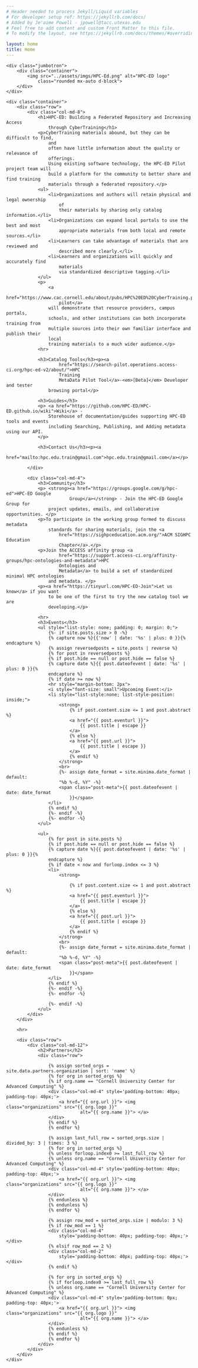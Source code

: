 ```yaml
---
# Header needed to process Jekyll/Liquid variables
# For developer setup ref: https://jekyllrb.com/docs/
# Added by Je'aime Powell - jpowell@tacc.utexas.edu
# Feel free to add content and custom Front Matter to this file.
# To modify the layout, see https://jekyllrb.com/docs/themes/#overriding-theme-defaults

layout: home
title: Home
---
```

<main role="main">

	<div class="jumbotron">
		<div class="container">
			<img src="../assets/imgs/HPC-Ed.png" alt="HPC-ED logo"
				class="rounded mx-auto d-block">
		</div>
	</div>

	<div class="container">
		<div class="row">
			<div class="col-md-8">
				<h1>HPC-ED: Building a Federated Repository and Increasing Access
					through CyberTraining</h1>
				<p>CyberTraining materials abound, but they can be difficult to find,
					and
					often have little information about the quality or relevance of
					offerings.
					Using existing software technology, the HPC-ED Pilot project team will
					build a platform for the community to better share and find training
					materials through a federated repository.</p>
				<ul>
					<li>Organizations and authors will retain physical and legal ownership
						of
						their materials by sharing only catalog information.</li>
					<li>Organizations can expand local portals to use the best and most
						appropriate materials from both local and remote sources.</li>
					<li>Learners can take advantage of materials that are reviewed and
						described more clearly.</li>
					<li>Learners and organizations will quickly and accurately find
						materials
						via standardized descriptive tagging.</li>
				</ul>
				<p>
					<a
						href="https://www.cac.cornell.edu/about/pubs/HPC%20ED%20CyberTraining.pdf">The
						pilot</a>
					will demonstrate that resource providers, campus portals,
					schools, and other institutions can both incorporate training from
					multiple sources into their own familiar interface and publish their
					local
					training materials to a much wider audience.</p>
				<hr>

				<h3>Catalog Tools</h3><p><a
						href="https://search-pilot.operations.access-ci.org/hpc-ed-v2/about/">HPC
						Training
						MetaData Pilot Tool</a>-<em>[Beta]</em> Developer and tester
					browsing portal</p>

				<h3>Guides</h3>
				<p> <a href="https://github.com/HPC-ED/HPC-ED.github.io/wiki">Wiki</a> -
					Storehouse of documentation/guides supporting HPC-ED tools and events
					including Searching, Publishing, and Adding metadata using our API.
				</p>

				<h3>Contact Us</h3><p><a
						href="mailto:hpc.edu.train@gmail.com">hpc.edu.train@gmail.com</a></p>

			</div>

			<div class="col-md-4">
				<h3>Community</h3>
				<p> <strong><a href="https://groups.google.com/g/hpc-ed">HPC-ED Google
							Group</a></strong> - Join the HPC-ED Google Group for
					project updates, emails, and collaborative opportunities. </p>
				<p>To participate in the working group formed to discuss metadata
					standards for sharing materials, join the <a
						href="https://sighpceducation.acm.org/">ACM SIGHPC Education
						Chapter</a>.</p>
				<p>Join the ACCESS affinity group <a
						href="https://support.access-ci.org/affinity-groups/hpc-ontologies-and-metadata">HPC
						Ontologies and
						Metadata</a> to build a set of standardized minimal HPC ontologies
					and metadata. </p>
				<p><a href="https://tinyurl.com/HPC-ED-Join">Let us know</a> if you want
					to be one of the first to try the new catalog tool we are
					developing.</p>

				<hr>
				<h3>Events</h3>
				<ul style="list-style: none; padding: 0; margin: 0;">
					{%- if site.posts.size > 0 -%}
					{% capture now %}{{'now' | date: '%s' | plus: 0 }}{% endcapture %}
					{% assign reversedposts = site.posts | reverse %}
					{% for post in reversedposts %}
					{% if post.hide == null or post.hide == false %}
					{% capture date %}{{ post.dateofevent | date: '%s' | plus: 0 }}{%
					endcapture %}
					{% if date >= now %}
					<hr style="margin-bottom: 2px">
					<i style="font-size: small">Upcoming Event:</i>
					<li style="list-style:none; list-style-position: inside;">
						<strong>
							{% if post.content.size <= 1 and post.abstract %}
							<a href="{{ post.eventurl }}">
								{{ post.title | escape }}
							</a>
							{% else %}
							<a href="{{ post.url }}">
								{{ post.title | escape }}
							</a>
							{% endif %}
						</strong>
						<br>
						{%- assign date_format = site.minima.date_format | default:
						"%b %-d, %Y" -%}
						<span class="post-meta">{{ post.dateofevent | date: date_format
							}}</span>
					</li>
					{% endif %}
					{%- endif -%}
					{%- endfor -%}
				</ul>

				<ul>
					{% for post in site.posts %}
					{% if post.hide == null or post.hide == false %}
					{% capture date %}{{ post.dateofevent | date: '%s' | plus: 0 }}{%
					endcapture %}
					{% if date < now and forloop.index <= 3 %}
					<li>
						<strong>

							{% if post.content.size <= 1 and post.abstract %}
							<a href="{{ post.eventurl }}">
								{{ post.title | escape }}
							</a>
							{% else %}
							<a href="{{ post.url }}">
								{{ post.title | escape }}
							</a>
							{% endif %}
						</strong>
						<br>
						{%- assign date_format = site.minima.date_format | default:
						"%b %-d, %Y" -%}
						<span class="post-meta">{{ post.dateofevent | date: date_format
							}}</span>
					</li>
					{% endif %}
					{%- endif -%}
					{%- endfor -%}

					{%- endif -%}
				</ul>
			</div>
		</div>

		<hr>

		<div class="row">
			<div class="col-md-12">
				<h2>Partners</h2>
				<div class="row">

					{% assign sorted_orgs = site.data.partners.organization | sort: 'name' %}
					{% for org in sorted_orgs %}
					{% if org.name == "Cornell University Center for Advanced Computing" %}
					<div class="col-md-4" style='padding-bottom: 40px; padding-top: 40px;'>
						<a href="{{ org.url }}"> <img class="organizations" src="{{ org.logo }}"
								alt="{{ org.name }}"> </a>
					</div>
					{% endif %}
					{% endfor %}

					{% assign last_full_row = sorted_orgs.size | divided_by: 3 | times: 3 %}
					{% for org in sorted_orgs %}
					{% unless forloop.index0 >= last_full_row %}
					{% unless org.name == "Cornell University Center for Advanced Computing" %}
					<div class="col-md-4" style='padding-bottom: 40px; padding-top: 40px;'>
						<a href="{{ org.url }}"> <img class="organizations" src="{{ org.logo }}"
								alt="{{ org.name }}"> </a>
					</div>
					{% endunless %}
					{% endunless %}
					{% endfor %}

					{% assign row_mod = sorted_orgs.size | modulo: 3 %}
					{% if row_mod == 1 %}
					<div class="col-md-4"
						style='padding-bottom: 40px; padding-top: 40px;'></div>
					{% elsif row_mod == 2 %}
					<div class="col-md-2"
						style='padding-bottom: 40px; padding-top: 40px;'></div>
					{% endif %}

					{% for org in sorted_orgs %}
					{% if forloop.index0 >= last_full_row %}
					{% unless org.name == "Cornell University Center for Advanced Computing" %}
					<div class="col-md-4" style='padding-bottom: 0px; padding-top: 40px;'>
						<a href="{{ org.url }}"> <img class="organizations" src="{{ org.logo }}"
								alt="{{ org.name }}"> </a>
					</div>
					{% endunless %}
					{% endif %}
					{% endfor %}
				</div>
			</div>
		</div>
	</div>
</main>

<!-- Bootstrap core JavaScript ================================================== -->
<!-- Placed at the end of the document so the pages load faster -->
<script src="https://code.jquery.com/jquery-3.2.1.slim.min.js"
	integrity="sha384-KJ3o2DKtIkvYIK3UENzmM7KCkRr/rE9/Qpg6aAZGJwFDMVNA/GpGFF93hXpG5KkN"
	crossorigin="anonymous"></script>
<script>window.jQuery || document.write('<script src="./assets/js/vendor/jquery-slim.min.js"><\/script>')</script>
<script src="./assets/js/popper.min.js"></script>
<script src="./assets/js/bootstrap.min.js"></script>
